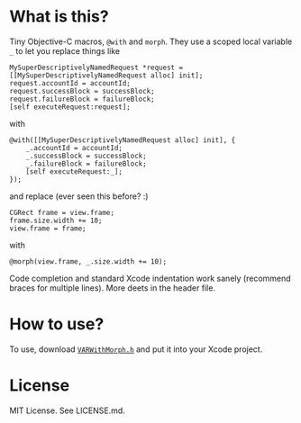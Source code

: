 # What is this?

Tiny Objective-C macros, `@with` and `morph`. They use a scoped local variable `_` to
let you replace things like

```
MySuperDescriptivelyNamedRequest *request = [[MySuperDescriptivelyNamedRequest alloc] init];
request.accountId = accountId;
request.successBlock = successBlock;
request.failureBlock = failureBlock;
[self executeRequest:request];
```

with 

```
@with([[MySuperDescriptivelyNamedRequest alloc] init], {
    _.accountId = accountId;
    _.successBlock = successBlock;
    _.failureBlock = failureBlock;
    [self executeRequest:_];
});
```

and replace (ever seen this before? :)

```
CGRect frame = view.frame;
frame.size.width += 10;
view.frame = frame;
```

with

```
@morph(view.frame, _.size.width += 10);
```

Code completion and standard Xcode indentation work sanely (recommend braces for
multiple lines). More deets in the header file. 

# How to use?

To use, download [`VARWithMorph.h`](https://raw.githubusercontent.com/claybridges/libvarobjc/master/varobjc/VARWithMorph.h) and put it into your Xcode project.

# License

MIT License. See LICENSE.md.

